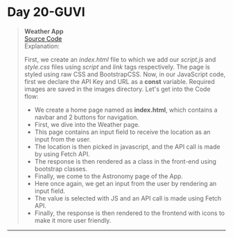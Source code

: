 # Day 20-GUVI

> **Weather App**  
> [Source Code](./index.html)  
> Explanation:
>
> First, we create an _index.html_ file to which we add our _script.js_ and _style.css_ files using _script_ and _link_ tags respectively.
> The page is styled using raw CSS and BootstrapCSS.
> Now, in our JavaScript code, first we declare the API Key and URL as a **const** variable.
> Required images are saved in the images directory.
> Let's get into the Code flow:
>
> - We create a home page named as **index.html**, which contains a navbar and 2 buttons for navigation.
> - First, we dive into the Weather page.
> - This page contains an input field to receive the location as an input from the user.
> - The location is then picked in javascript, and the API call is made by using Fetch API.
> - The response is then rendered as a class in the front-end using bootstrap classes.
> - Finally, we come to the Astronomy page of the App.
> - Here once again, we get an input from the user by rendering an input field.
> - The value is selected with JS and an API call is made using Fetch API.
> - Finally, the response is then rendered to the frontend with icons to make it more user friendly.

---
